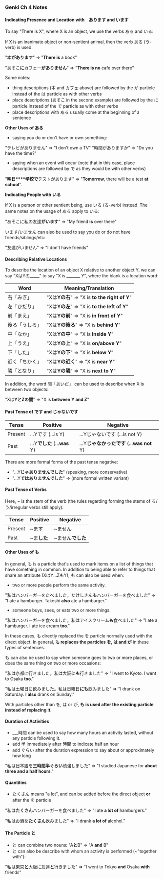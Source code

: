 ### Genki Ch 4 Notes

#### Indicating Presence and Location with　あります and います

To say "There is X", where X is an object, we use the verbs ある and いる:

If X is an inanimate object or non-sentient animal, then the verb ある (う-verb) is used:

"本**があります**" => "**There is** a book"

"あそこ**に**カフェー**がありません**" => "**There is no** cafe over there"

Some notes:

- thing descriptions (本 and カフェ above) are followed by the が particle instead of the は particle as with other verbs
- place descriptions (あそこ in the second example) are followed by the に particle instead of the で particle as with other verbs
- place descriptions with ある usually come at the beginning of a sentence

**Other Uses of ある**

- saying you do or don't have or own something:

"テレビがありません" => "I don't own a TV"
"時間がありますか" => "Do you have the time?"

- saying when an event will occur (note that in this case, place descriptions are followed by で as they would be with other verbs)

"**明日****学校で**テストがあります" => "**Tomorrow**, there will be a test **at school**".

**Indicating People with いる**

If X is a person or other sentient being, use いる (る-verb) instead. The same notes on the usage of ある apply to いる:

"あそこに私の友達**がいます**" => "My friend **is** over there"

います/いません can also be used to say you do or do not have friends/siblings/etc:

"友達がいません" => "I don't have friends"

#### Describing Relative Locations

To describe the location of an object X relative to another object Y, we can say "XはYの_____" to say "X is _______ Y", where the blank is a location word:

| **Word** | **Meaning/Translation** |
| --- | --- |
| 右「みぎ」 | "Xは**Yの右**" => "X is **to the right of Y**" |
| 左「ひだり」 | "Xは**Yの左**" => "X is **to the left of Y**" |
| 前「まえ」 | "Xは**Yの前**" => "X is **in front of Y**" |
| 後ろ「うしろ」 | "Xは**Yの後ろ**" => "X is **behind Y**" |
| 中「なか」 | "Xは**Yの中**" => "X is **inside Y**" |
| 上「うえ」 | "Xは**Yの上**" => "X is **on/above Y**" |
| 下「した」 | "Xは**Yの下**" => "X is **below Y**" |
| 近く「ちかく」 | "Xは**Yの近く**" => "X is **near Y**" |
| 隣「となり」 | "Xは**Yの隣**" => "X is **next to Y**" |

In addition, the word 間「あいだ」 can be used to describe when X is between two objects:

"Xは**YとZの間**" => "X is **between Y and Z**"

#### Past Tense of です and じゃないです

| **Tense** | **Positive** | **Negative** |
| --- | --- | --- |
| Present | ...Yです (...is Y) | ...Yじゃないです (...is not Y) |
| Past | ...Y**でした** (...**was** Y) | ...Y**じゃなかったです** (...**was not** Y) |

There are more formal forms of the past tense negative:

- "...Y**じゃありませんでした**" (speaking, more conservative)
- "...Y**ではありませんでした**" => (more formal written variant)

#### Past Tense of Verbs

Here, ~ is the stem of the verb (the rules regarding forming the stems of る/う/irregular verbs still apply):

| **Tense** | **Positive** | **Negative** |
| --- | --- | --- |
| Present | ~ます | ~ません |
| Past | ~ま**した** | ~ません**でした** |

#### Other Uses of も

In general, も is a particle that's used to mark items on a list of things that have something in common. In addition to being able to refer to things that share an attribute (XはY...ZもY), も can also be used when:

- two or more people perform the same activity.

"私はハンバーガーをたべました。たけしさん**も**ハンバーガーを食べました" => "I ate a hamburger. Takeshi **also** ate a hamburger."

- someone buys, sees, or eats two or more things.

"私はハンバーガーを食べました。私はアイスクリーム**も**食べました" => "I ate a hamburger. I ate ice cream **too**."

In these cases, も directly replaced the を particle normally used with the direct object. In general, **も replaces the particles を, は and が** in these types of sentences.

も can also be used to say when someone goes to two or more places, or does the same thing on two or more occasions:

"私は京都に行きました。私は大阪**にも**行きました" => "I went to Kyoto. I went to Osaka **too**."

"私は土曜日に飲みました。私は日曜日**にも**飲みました" => "I drank on Saturday. I **also** drank on Sunday."

With particles other than を, は or が, **も is used after the existing particle instead of replacing it**.

#### Duration of Activities

- ___時間 can be used to say how many hours an activity lasted, without any particle following it.
- add 半 immediately after 時間 to indicate half an hour
- add ぐらい after the duration expression to say about or approximately how long

"私は日本語を**三時間半ぐらい**勉強しました" => "I studied Japanese for **about three and a half hours**."

#### Quantities

- たくさん means "a lot", and can be added before the direct object **or** after the を particle

"私は**たくさん**ハンバーガーを食べました" => "I ate **a lot of** hamburgers."

"私はお酒を**たくさん**飲みました" => "I drank **a lot of** alcohol."

#### The Particle と

- と can combine two nouns: "A**と**B" => "A **and** B"
- と can also be describe with whom an activity is performed (~"together with"):

"私は東京**と**大阪に友達**と**行きました" => "I went to Tokyo **and** Osaka **with** friends"